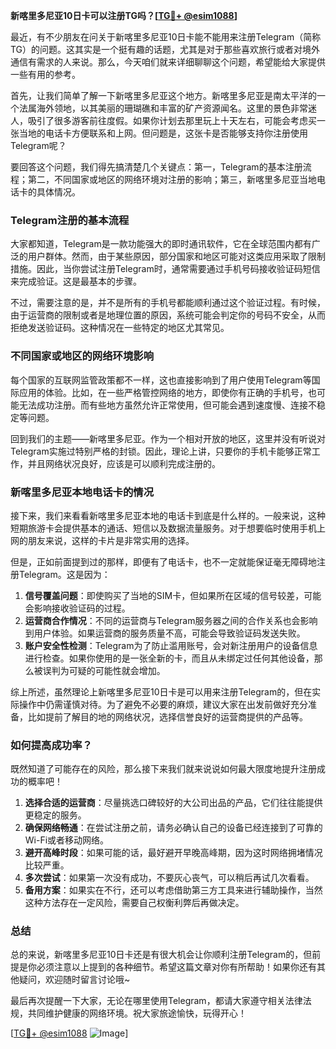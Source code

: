 **新喀里多尼亚10日卡可以注册TG吗？[[TG💪+ @esim1088](https://t.me/s/esim1088)]**

最近，有不少朋友在问关于新喀里多尼亚10日卡能不能用来注册Telegram（简称TG）的问题。这其实是一个挺有趣的话题，尤其是对于那些喜欢旅行或者对境外通信有需求的人来说。那么，今天咱们就来详细聊聊这个问题，希望能给大家提供一些有用的参考。

首先，让我们简单了解一下新喀里多尼亚这个地方。新喀里多尼亚是南太平洋的一个法属海外领地，以其美丽的珊瑚礁和丰富的矿产资源闻名。这里的景色非常迷人，吸引了很多游客前往度假。如果你计划去那里玩上十天左右，可能会考虑买一张当地的电话卡方便联系和上网。但问题是，这张卡是否能够支持你注册使用Telegram呢？

要回答这个问题，我们得先搞清楚几个关键点：第一，Telegram的基本注册流程；第二，不同国家或地区的网络环境对注册的影响；第三，新喀里多尼亚当地电话卡的具体情况。

### Telegram注册的基本流程

大家都知道，Telegram是一款功能强大的即时通讯软件，它在全球范围内都有广泛的用户群体。然而，由于某些原因，部分国家和地区可能对这类应用采取了限制措施。因此，当你尝试注册Telegram时，通常需要通过手机号码接收验证码短信来完成验证。这是最基本的步骤。

不过，需要注意的是，并不是所有的手机号都能顺利通过这个验证过程。有时候，由于运营商的限制或者是地理位置的原因，系统可能会判定你的号码不安全，从而拒绝发送验证码。这种情况在一些特定的地区尤其常见。

### 不同国家或地区的网络环境影响

每个国家的互联网监管政策都不一样，这也直接影响到了用户使用Telegram等国际应用的体验。比如，在一些严格管控网络的地方，即使你有正确的手机号，也可能无法成功注册。而有些地方虽然允许正常使用，但可能会遇到速度慢、连接不稳定等问题。

回到我们的主题——新喀里多尼亚。作为一个相对开放的地区，这里并没有听说对Telegram实施过特别严格的封锁。因此，理论上讲，只要你的手机卡能够正常工作，并且网络状况良好，应该是可以顺利完成注册的。

### 新喀里多尼亚本地电话卡的情况

接下来，我们来看看新喀里多尼亚本地的电话卡到底是什么样的。一般来说，这种短期旅游卡会提供基本的通话、短信以及数据流量服务。对于想要临时使用手机上网的朋友来说，这样的卡片是非常实用的选择。

但是，正如前面提到过的那样，即便有了电话卡，也不一定就能保证毫无障碍地注册Telegram。这是因为：

1. **信号覆盖问题**：即使购买了当地的SIM卡，但如果所在区域的信号较差，可能会影响接收验证码的过程。
2. **运营商合作情况**：不同的运营商与Telegram服务器之间的合作关系也会影响到用户体验。如果运营商的服务质量不高，可能会导致验证码发送失败。
3. **账户安全性检测**：Telegram为了防止滥用账号，会对新注册用户的设备信息进行检查。如果你使用的是一张全新的卡，而且从未绑定过任何其他设备，那么被误判为可疑的可能性就会增加。

综上所述，虽然理论上新喀里多尼亚10日卡是可以用来注册Telegram的，但在实际操作中仍需谨慎对待。为了避免不必要的麻烦，建议大家在出发前做好充分准备，比如提前了解目的地的网络状况，选择信誉良好的运营商提供的产品等。

### 如何提高成功率？

既然知道了可能存在的风险，那么接下来我们就来说说如何最大限度地提升注册成功的概率吧！

1. **选择合适的运营商**：尽量挑选口碑较好的大公司出品的产品，它们往往能提供更稳定的服务。
2. **确保网络畅通**：在尝试注册之前，请务必确认自己的设备已经连接到了可靠的Wi-Fi或者移动网络。
3. **避开高峰时段**：如果可能的话，最好避开早晚高峰期，因为这时网络拥堵情况比较严重。
4. **多次尝试**：如果第一次没有成功，不要灰心丧气，可以稍后再试几次看看。
5. **备用方案**：如果实在不行，还可以考虑借助第三方工具来进行辅助操作，当然这种方法存在一定风险，需要自己权衡利弊后再做决定。

### 总结

总的来说，新喀里多尼亚10日卡还是有很大机会让你顺利注册Telegram的，但前提是你必须注意以上提到的各种细节。希望这篇文章对你有所帮助！如果你还有其他疑问，欢迎随时留言讨论哦~

最后再次提醒一下大家，无论在哪里使用Telegram，都请大家遵守相关法律法规，共同维护健康的网络环境。祝大家旅途愉快，玩得开心！

[[TG💪+ @esim1088](https://t.me/s/esim1088) ![Image](https://i.postimg.cc/4NQfJmqS/Snipaste-2025-05-13-00-14-12.png)]